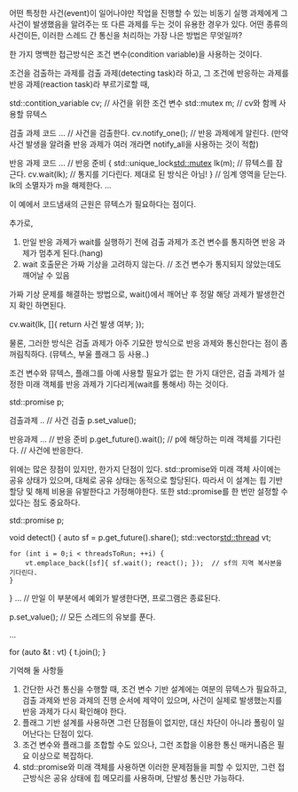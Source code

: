 어떤 특정한 사건(event)이 일어나야만 작업을 진행할 수 있는 비동기 실행 과제에게 그 사건이 발생했음을 알려주는 또 다른 과제를 두는 것이 유용한 경우가 있다.
어떤 종류의 사건이든, 이러한 스레드 간 통신을 처리하는 가장 나은 방법은 무엇일까?

한 가지 명백한 접근방식은 조건 변수(condition variable)을 사용하는 것이다.

조건을 검출하는 과제를 검출 과제(detecting task)라 하고,
그 조건에 반응하는 과제를 반응 과제(reaction task)라 부르기로할 때,

std::contition_variable cv;  // 사건을 위한 조건 변수
std::mutex m;  // cv와 함께 사용할 뮤텍스

검출 과제 코드
…  // 사건을 검출한다.
cv.notify_one();  // 반응 과제에게 알린다. (만약 사건 발생을 알려줄 반응 과제가 여러 개라면 notify_all을 사용하는 것이 적합)

반응 과제 코드
… // 반응 준비
{
    std::unique_lock<std::mutex> lk(m);  // 뮤텍스를 잠근다.
    cv.wait(lk);  // 통지를 기다린다. 제대로 된 방식은 아님!
} // 임계 영역을 닫는다. lk의 소멸자가 m을 해제한다.
…

이 예에서 코드냄새의 근원은 뮤텍스가 필요하다는 점이다.

추가로,
1) 만일 반응 과제가 wait를 실행하기 전에 검출 과제가 조건 변수를 통지하면 반응 과제가 멈추게 된다.(hang)
2) wait 호출문은 가짜 기상을 고려하지 않는다.  // 조건 변수가 통지되지 않았는데도 깨어날 수 있음

가짜 기상 문제를 해결하는 방법으로, wait()에서 깨어난 후 정말 해당 과제가 발생한건지 확인 하면된다.

cv.wait(lk, []{ return 사건 발생 여부; });

물론, 그러한 방식은 검출 과제가 아주 기묘한 방식으로 반응 과제와 통신한다는 점이 좀 꺼림칙하다.
(뮤텍스, 부울 플래그 등 사용..)

조건 변수와 뮤텍스, 플래그를 아예 사용할 필요가 없는 한 가지 대안은, 검출 과제가 설정한 미래 객체를 반응 과제가 기다리게(wait를 통해서) 하는 것이다.

std::promise<void> p;

검출과제
.. // 사건 검출
p.set_value();

반응과제
…  // 반응 준비
p.get_future().wait();  // p에 해당하는 미래 객체를 기다린다.
// 사건에 반응한다.

위에는 많은 장점이 있지만, 한가지 단점이 있다.
std::promise와 미래 객체 사이에는 공유 상태가 있으며, 대체로 공유 상태는 동적으로 할당된다. 따라서 이 설계는 힙 기반 할당 및 해제 비용을 유발한다고 가정해야한다. 또한 std::promise를 한 번만 설정할 수 있다는 점도 중요하다.

std::promise<void> p;

void detect() {
    auto sf = p.get_future().share();
    std::vector<std::thread> vt;

    for (int i = 0;i < threadsToRun; ++i) {
        vt.emplace_back([sf]{ sf.wait(); react(); });  // sf의 지역 복사본을 기다린다.
    }
}
…  // 만일 이 부분에서 예외가 발생한다면, 프로그램은 종료된다.

p.set_value();  // 모든 스레드의 유보를 푼다.

…

for (auto &t : vt) {
    t.join();
}


기억해 둘 사항들
1) 간단한 사건 통신을 수행할 때, 조건 변수 기반 설계에는 여분의 뮤텍스가 필요하고, 검출 과제와 반응 과제의 진행 순서에 제약이 있으며, 사건이 실제로 발생했는지를 반응 과제가 다시 확인해야 한다.
2) 플래그 기반 설계를 사용하면 그런 단점들이 없지만, 대신 차단이 아니라 폴링이 일어난다는 단점이 있다.
3) 조건 변수와 플래그를 조합할 수도 있으나, 그런 조합을 이용한 통신 매커니즘은 필요 이상으로 복잡하다.
4) std::promise와 미래 객체를 사용하면 이러한 문제점들을 피할 수 있지만, 그런 접근방식은 공유 상태에 힙 메모리를 사용하며, 단발성 통신만 가능하다.
